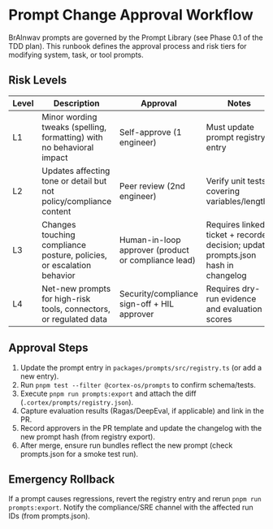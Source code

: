 # Prompt Change Approval Workflow

BrAInwav prompts are governed by the Prompt Library (see Phase 0.1 of the TDD plan). This runbook defines the approval process and risk tiers for modifying system, task, or tool prompts.

## Risk Levels

| Level | Description | Approval | Notes |
|-------|-------------|----------|-------|
| L1 | Minor wording tweaks (spelling, formatting) with no behavioral impact | Self-approve (1 engineer) | Must update prompt registry entry
| L2 | Updates affecting tone or detail but not policy/compliance content | Peer review (2nd engineer) | Verify unit tests covering variables/lengths
| L3 | Changes touching compliance posture, policies, or escalation behavior | Human-in-loop approver (product or compliance lead) | Requires linked ticket + recorded decision; update prompts.json hash in changelog
| L4 | Net-new prompts for high-risk tools, connectors, or regulated data | Security/compliance sign-off + HIL approver | Requires dry-run evidence and evaluation scores

## Approval Steps

1. Update the prompt entry in `packages/prompts/src/registry.ts` (or add a new entry).
2. Run `pnpm test --filter @cortex-os/prompts` to confirm schema/tests.
3. Execute `pnpm run prompts:export` and attach the diff (`.cortex/prompts/registry.json`).
4. Capture evaluation results (Ragas/DeepEval, if applicable) and link in the PR.
5. Record approvers in the PR template and update the changelog with the new prompt hash (from registry export).
6. After merge, ensure run bundles reflect the new prompt (check prompts.json for a smoke test run).

## Emergency Rollback

If a prompt causes regressions, revert the registry entry and rerun `pnpm run prompts:export`. Notify the compliance/SRE channel with the affected run IDs (from prompts.json).

